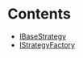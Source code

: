 

# Contents
- [IBaseStrategy](BaseStrategy.sol/contract.IBaseStrategy.md)
- [IStrategyFactory](StrategyFactory.sol/contract.IStrategyFactory.md)
